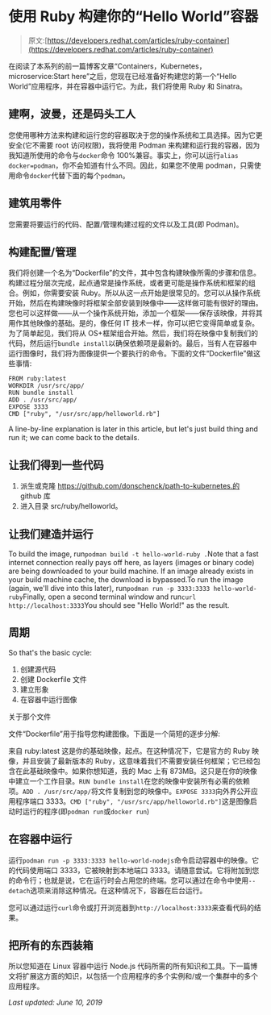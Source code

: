 # 使用 Ruby 构建你的“Hello World”容器

> 原文:[https://developers.redhat.com/articles/ruby-container](https://developers.redhat.com/articles/ruby-container)

在阅读了本系列的前一篇博客文章“Containers，Kubernetes，microservice:Start here”之后，您现在已经准备好构建您的第一个“Hello World”应用程序，并在容器中运行它。为此，我们将使用 Ruby 和 Sinatra。

## 建啊，波曼，还是码头工人

您使用哪种方法来构建和运行您的容器取决于您的操作系统和工具选择。因为它更安全(它不需要 root 访问权限)，我将使用 Podman 来构建和运行我的容器，因为我知道所使用的命令与`docker`命令 100%兼容。事实上，你可以运行`alias docker=podman`，你不会知道有什么不同。因此，如果您不使用 podman，只需使用命令`docker`代替下面的每个`podman`。

## 建筑用零件

您需要将要运行的代码、配置/管理构建过程的文件以及工具(即 Podman)。

## 构建配置/管理

我们将创建一个名为“Dockerfile”的文件，其中包含构建映像所需的步骤和信息。构建过程分层次完成，起点通常是操作系统，或者更可能是操作系统和框架的组合。例如，你需要安装 Ruby。所以从这一点开始是很常见的。您可以从操作系统开始，然后在构建映像时将框架全部安装到映像中——这样做可能有很好的理由。您也可以这样做——从一个操作系统开始，添加一个框架——保存该映像，并将其用作其他映像的基础。是的，像任何 IT 技术一样，你可以把它变得简单或复杂。为了简单起见，我们将从 OS+框架组合开始。然后，我们将在映像中复制我们的代码，然后运行`bundle install`以确保依赖项是最新的。最后，当有人在容器中运行图像时，我们将为图像提供一个要执行的命令。下面的文件“Dockerfile”做这些事情:

```
FROM ruby:latest
WORKDIR /usr/src/app/
RUN bundle install
ADD . /usr/src/app/
EXPOSE 3333
CMD ["ruby", "/usr/src/app/helloworld.rb"]

```

A line-by-line explanation is later in this article, but let's just build thing and run it; we can come back to the details.

## 让我们得到一些代码

1.  派生或克隆 https://github.com/donschenck/path-to-kubernetes.的 github 库
2.  进入目录 src/ruby/helloworld。

## 让我们建造并运行

To build the image, run`podman build -t hello-world-ruby .`Note that a fast internet connection really pays off here, as layers (images or binary code) are being downloaded to your build machine. If an image already exists in your build machine cache, the download is bypassed.To run the image (again, we'll dive into this later), run`podman run -p 3333:3333 hello-world-ruby`Finally, open a second terminal window and run`curl http://localhost:3333`You should see "Hello World!" as the result.

## 周期

So that's the basic cycle:

1.  创建源代码
2.  创建 Dockerfile 文件
3.  建立形象
4.  在容器中运行图像

关于那个文件

文件“Dockerfile”用于指导您构建图像。下面是一个简短的逐步分解:

来自 ruby:latest 这是你的基础映像，起点。在这种情况下，它是官方的 Ruby 映像，并且安装了最新版本的 Ruby，这意味着我们不需要安装任何框架；它已经包含在此基础映像中。如果你想知道，我的 Mac 上有 873MB。这只是在你的映像中建立一个工作目录。`RUN bundle install`在您的映像中安装所有必需的依赖项。`ADD . /usr/src/app/`将文件复制到您的映像中。`EXPOSE 3333`向外界公开应用程序端口 3333。`CMD ["ruby", "/usr/src/app/helloworld.rb"]`这是图像启动时运行的程序(即`podman run`或`docker run`)

## 在容器中运行

运行`podman run -p 3333:3333 hello-world-nodejs`命令启动容器中的映像。它的代码使用端口 3333，它被映射到本地端口 3333。请随意尝试。它将附加到您的命令行；也就是说，它在运行时会占用您的终端。您可以通过在命令中使用`--detach`选项来消除这种情况。在这种情况下，容器在后台运行。

您可以通过运行`curl`命令或打开浏览器到`http://localhost:3333`来查看代码的结果。

## 把所有的东西装箱

所以您知道在 Linux 容器中运行 Node.js 代码所需的所有知识和工具。下一篇博文将扩展这方面的知识，以包括一个应用程序的多个实例和/或一个集群中的多个应用程序。

*Last updated: June 10, 2019*